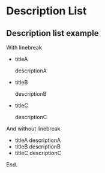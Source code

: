 # Description List

<div id="chdescriptionlistexample"></div>

## Description list example
With linebreak
- titleA

  descriptionA

- titleB

  descriptionB

- titleC

  descriptionC

And without linebreak
- titleA descriptionA
- titleB descriptionB
- titleC descriptionC

End.

